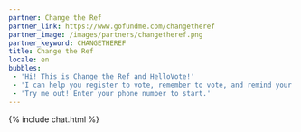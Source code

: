 ```yaml
---
partner: Change the Ref
partner_link: https://www.gofundme.com/changetheref
partner_image: /images/partners/changetheref.png
partner_keyword: CHANGETHEREF
title: Change the Ref
locale: en
bubbles:
 - 'Hi! This is Change the Ref and HelloVote!'
 - 'I can help you register to vote, remember to vote, and remind your friends to vote too.'
 - 'Try me out! Enter your phone number to start.'
---
```

{% include chat.html %}



